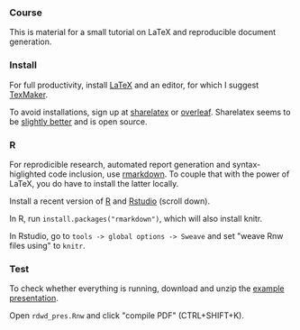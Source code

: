 ### Course

This is material for a small tutorial on LaTeX and reproducible document generation.


### Install

For full productivity, install [LaTeX](https://www.latex-project.org/get) 
and an editor, for which I suggest [TexMaker](http://www.xm1math.net/texmaker/download.html).

To avoid installations, sign up at [sharelatex](https://de.sharelatex.com/register) or [overleaf](https://www.overleaf.com/signup).
Sharelatex seems to be [slightly better](https://www.google.de/search?q=sharelatex+vs+overleaf) and is open source.


### R

For reprodicible research, automated report generation and syntax-higlighted code inclusion, use [rmarkdown](http://rmarkdown.rstudio.com/).
To couple that with the power of LaTeX, you do have to install the latter locally.

Install a recent version of [R](https://github.com/brry/rhydro#install) and 
[Rstudio](https://www.rstudio.com/products/rstudio/download) (scroll down).

In R, run `install.packages("rmarkdown")`, which will also install knitr.

In Rstudio, go to `tools -> global options -> Sweave` and set "weave Rnw files using" to `knitr`.


### Test

To check whether everything is running, download and unzip the [example presentation](https://github.com/brry/latex/raw/master/PresLatexKnitrExample.zip).

Open `rdwd_pres.Rnw` and click "compile PDF" (CTRL+SHIFT+K).
